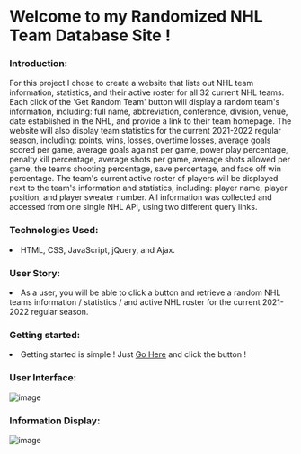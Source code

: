 # Welcome to my Randomized NHL Team Database Site !

<h3>Introduction:</h3>

  For this project I chose to create a website that lists out NHL team information, statistics, and their active roster for all 32 current NHL teams. Each click of the 'Get Random Team' button will display a random team's information, including: full name, abbreviation, conference, division, venue, date established in the NHL, and provide a link to their team homepage. The website will also display team statistics for the current 2021-2022 regular season, including: points, wins, losses, overtime losses, average goals scored per game, average goals against per game, power play percentage, penalty kill percentage, average shots per game, average shots allowed per game, the teams shooting percentage, save percentage, and face off win percentage. The team's current active roster of players will be displayed next to the team's information and statistics, including: player name, player position, and player sweater number. All information was collected and accessed from one single NHL API, using two different query links.
  
<h3>Technologies Used:</h3>

<li>HTML, CSS, JavaScript, jQuery, and Ajax.</li>

<h3>User Story:</h3>

<li>As a user, you will be able to click a button and retrieve a random NHL teams information / statistics / and active NHL roster for the current 2021-2022 regular season.</li>

<h3>Getting started:</h3>

<li>Getting started is simple ! Just <a href="https://davidgriffinmartin.github.io/unit1Project/">Go Here</a> and click the button !</li>

<h3>User Interface:</h3>

![image](https://user-images.githubusercontent.com/105015655/168113617-519f532a-4792-4e4c-bf05-c9743472febc.jpeg)

<h3>Information Display:</h3>

![image](https://user-images.githubusercontent.com/105015655/168114161-f4bb18cd-32e9-4886-bdee-9463ef7a6738.jpeg)



  
